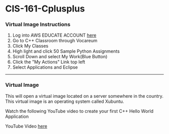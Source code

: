 # CIS-161-Cplusplus 
<h3>Virtual Image Instructions</h3>

<ol>
        <li>Log into AWS EDUCATE ACCOUNT <a href="https://www.awseducate.com/signin/SiteLogin">here</a></li>
        <li>Go to C++ Classroom through Vocareum</li>
        <li>Click My Classes</li>
        <li>High light and click 50 Sample Python Assignments</li>
        <li>Scroll Down and select My Work(Blue Button)</li>
        <li>Click the "My Actions" Link top left</li>
        <li>Select Applications and Eclipse</li>

</ol>
<hr>
<h3>Virtual Image</h3>
<p>This will open a virtual image located on a server somewhere in the country. This virtual image is an operating system
        called Xubuntu.
</p>
<p>Watch the following YouTube video to create your first C++ Hello World Application</p>
<p>YouTube Video <a href="https://www.youtube.com/watch?v=yXMb7SC9gHg"> here</a></p>



